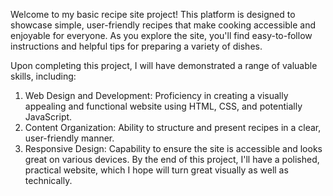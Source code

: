 Welcome to my basic recipe site project! This platform is designed to showcase simple, user-friendly recipes that make cooking accessible and enjoyable for everyone. As you explore the site, you'll find easy-to-follow instructions and helpful tips for preparing a variety of dishes.

Upon completing this project, I will have demonstrated a range of valuable skills, including:

1. Web Design and Development: Proficiency in creating a visually appealing and functional website using HTML, CSS, and potentially JavaScript.
2. Content Organization: Ability to structure and present recipes in a clear, user-friendly manner.
3. Responsive Design: Capability to ensure the site is accessible and looks great on various devices.
By the end of this project, I'll have a polished, practical website, which I hope will turn great visually as well as technically.